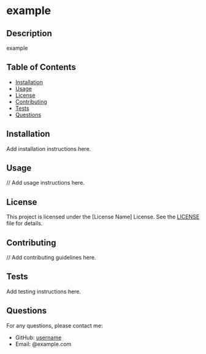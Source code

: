 # example

## Description

example

## Table of Contents
- [Installation](#installation)
- [Usage](#usage)
- [License](#license)
- [Contributing](#contributing)
- [Tests](#tests)
- [Questions](#questions)

## Installation

Add installation instructions here.
## Usage

// Add usage instructions here.

## License

This project is licensed under the [License Name] License. See the [LICENSE](LICENSE) file for details.

## Contributing

// Add contributing guidelines here.

## Tests

Add testing instructions here.

## Questions

For any questions, please contact me:

- GitHub: [username](https://github.com/your-username)
- Email: @example.com
